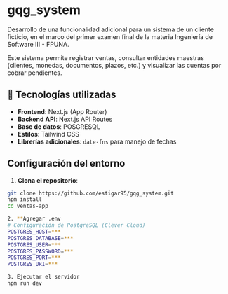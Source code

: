 # gqg_system
Desarrollo de una funcionalidad adicional para un sistema de un cliente ficticio, en el marco del primer examen final de la materia Ingeniería de Software III - FPUNA.

Este sistema permite registrar ventas, consultar entidades maestras (clientes, monedas, documentos, plazos, etc.) y visualizar las cuentas por cobrar pendientes.

## 🚀 Tecnologías utilizadas

- **Frontend**: Next.js (App Router)
- **Backend API**: Next.js API Routes
- **Base de datos**: POSGRESQL
- **Estilos**: Tailwind CSS
- **Librerías adicionales**: `date-fns` para manejo de fechas

## Configuración del entorno

1. **Clona el repositorio**:

```bash
git clone https://github.com/estigar95/gqg_system.git
npm install
cd ventas-app

2. **Agregar .env
# Configuración de PostgreSQL (Clever Cloud)
POSTGRES_HOST=***
POSTGRES_DATABASE=***
POSTGRES_USER=***
POSTGRES_PASSWORD=***
POSTGRES_PORT=***
POSTGRES_URI=***

3. Ejecutar el servidor 
npm run dev